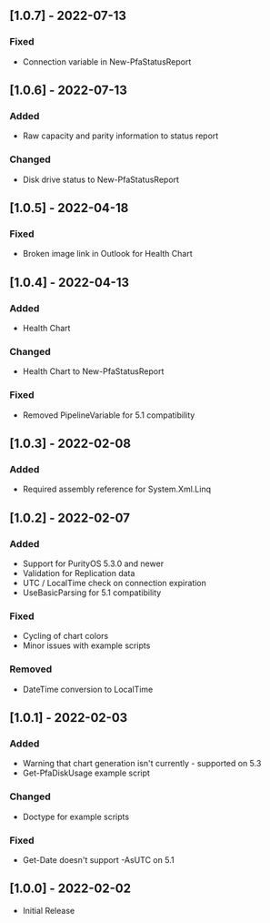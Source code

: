 ## [1.0.7] - 2022-07-13
### Fixed
- Connection variable in New-PfaStatusReport

## [1.0.6] - 2022-07-13
### Added
- Raw capacity and parity information to status report

### Changed
- Disk drive status to New-PfaStatusReport
 
## [1.0.5] - 2022-04-18
### Fixed
- Broken image link in Outlook for Health Chart

## [1.0.4] - 2022-04-13
### Added
- Health Chart

### Changed
- Health Chart to New-PfaStatusReport

### Fixed
- Removed PipelineVariable for 5.1 compatibility

## [1.0.3] - 2022-02-08
### Added
- Required assembly reference for System.Xml.Linq

## [1.0.2] - 2022-02-07
### Added
- Support for PurityOS 5.3.0 and newer
- Validation for Replication data
- UTC / LocalTime check on connection expiration
- UseBasicParsing for 5.1 compatibility

### Fixed
- Cycling of chart colors
- Minor issues with example scripts

### Removed
- DateTime conversion to LocalTime

## [1.0.1] - 2022-02-03
### Added
- Warning that chart generation isn't currently - supported on 5.3
- Get-PfaDiskUsage example script

### Changed
- Doctype for example scripts

### Fixed
- Get-Date doesn't support -AsUTC on 5.1

## [1.0.0] - 2022-02-02
- Initial Release
